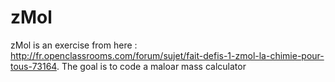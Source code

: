 zMol
====

zMol is an exercise from here : http://fr.openclassrooms.com/forum/sujet/fait-defis-1-zmol-la-chimie-pour-tous-73164. The goal is to code a maloar mass calculator
